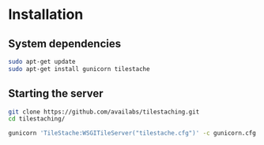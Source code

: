 # Installation

## System dependencies
``` bash
sudo apt-get update
sudo apt-get install gunicorn tilestache
```

## Starting the server
``` bash
git clone https://github.com/availabs/tilestaching.git
cd tilestaching/

gunicorn 'TileStache:WSGITileServer("tilestache.cfg")' -c gunicorn.cfg.py
```
